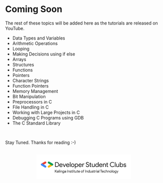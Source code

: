 # Coming Soon

The rest of these topics will be added here as the tutorials are released on YouTube.


- Data Types and Variables
- Arithmetic Operations
- Looping
- Making Decisions using if else
- Arrays
- Structures
- Functions
- Pointers
- Character Strings
- Function Pointers
- Memory Management
- Bit Manipulation
- Preprocessors in C
- File Handling in C
- Working with Large Projects in C
- Debugging C Programs using GDB
- The C Standard Library

<br>

Stay Tuned. Thanks for reading :-)

<br>

<div align="center">
	<img width="60%" src="images/dsc-logo.png">
</div>

